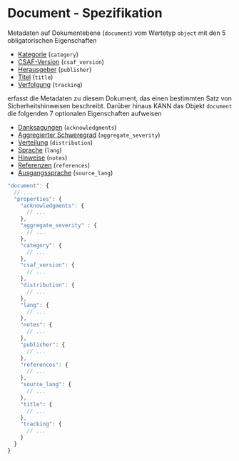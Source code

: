 # Document - Spezifikation

Metadaten auf Dokumentebene (`document`) vom Wertetyp `object` mit den 5 obligatorischen Eigenschaften

* [Kategorie](document/category-spec.de.md) (`category`)
* [CSAF-Version](document/csaf_version-spec.de.md) (`csaf_version`)
* [Herausgeber](document/publisher-spec.de.md) (`publisher`)
* [Titel](document/title-spec.de.md) (`title`)
* [Verfolgung](document/tracking-spec.de.md) (`tracking`)

erfasst die Metadaten zu diesem Dokument, das einen bestimmten Satz von Sicherheitshinweisen beschreibt.
Darüber hinaus KANN das Objekt `document` die folgenden 7 optionalen Eigenschaften aufweisen

* [Danksagungen](document/acknowledgments-spec.de.md) (`acknowledgments`)
* [Aggregierter Schweregrad](document/aggregate_severity-spec.de.md) (`aggregate_severity`)
* [Verteilung](document/distribution-spec.de.md) (`distribution`)
* [Sprache](document/lang-spec.de.md) (`lang`)
* [Hinweise](document/notes-spec.de.md) (`notes`)
* [Referenzen](document/references-spec.de.md) (`references`)
* [Ausgangssprache](document/source_lang-spec.de.md) (`source_lang`)

```javascript
"document": {
  // ...
  "properties": {
    "acknowledgments": {
      // ...
    },
    "aggregate_severity" : {
      // ...
    },
    "category": {
      // ...
    },
    "csaf_version": {
      // ...
    },
    "distribution": {
      // ...
    },
    "lang": {
      // ...
    },
    "notes": {
      // ...
    },
    "publisher": {
      // ...
    },
    "references": {
      // ...
    },
    "source_lang": {
      // ...
    },
    "title": {
      // ...
    },
    "tracking": {
      // ...
    }
  }
}
```
